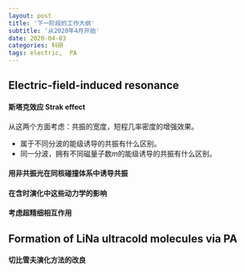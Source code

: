 ```yaml
---
layout: post
title: '下一阶段的工作大纲'
subtitle: '从2020年4月开始'
date: 2020-04-03
categories: 科研
tags: electric,  PA
---
```



## Electric-field-induced resonance
#### 斯塔克效应 Strak effect 
从这两个方面考虑：共振的宽度，短程几率密度的增强效果。
* 属于不同分波的能级诱导的共振有什么区别。
* 同一分波，拥有不同磁量子数$m$的能级诱导的共振有什么区别。

#### 用非共振光在同核碰撞体系中诱导共振

#### 在含时演化中这些动力学的影响

#### 考虑超精细相互作用

## Formation of LiNa ultracold molecules via PA
#### 切比雪夫演化方法的改良



